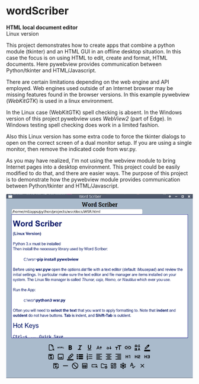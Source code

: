 # wordScriber

__HTML local document editor__  
Linux version

This project demonstrates how to create apps that 
combine a python module (tkinter) and an HTML GUI 
in an offline desktop situation. In this case the 
focus is on using HTML to edit, create and format,
HTML documents. Here pywebview provides communication between
Python/tkinter and HTML/Javascript.

There are certain limitations depending on the web engine
and API employed. Web engines used outside of an Internet 
browser may be missing features found in the browser versions.
In this example pywebview (_WebKitGTK_) is used in a linux environment.

In the Linux case (WebKitGTK) spell checking is absent. 
In the Windows version of this project pywebview
uses _WebView2_ (part of Edge). In Windows testing
spell checking does work in a limited fashion. 

Also this Linux version has some extra code 
to force the tkinter dialogs to open on the correct screen
of a dual monitor setup. If you are using a single monitor, 
then remove the indicated code from wsr.py.

As you may have realized, I'm not using the webview module
to bring Internet pages into a desktop environment. This project
could be easily modified to do that, and there are easier ways.
The purpose of this project is to demonstrate how the pywebview module 
provides communication between Python/tkinter and HTML/Javascript.


![alttext](images/wsr_git.png "wordScriber")

